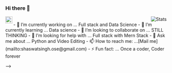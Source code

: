 ### Hi there 👋
<a href="https://www.linkedin.com/in/shaswat-singh-035a84144/">
  <img align="left" alt="Shaswat's LinkdeIn" width="22px" src="https://cdn.jsdelivr.net/npm/simple-icons@v3/icons/linkedin.svg" />
</a>

<img alt="Stats" align="right" src="https://github-readme-stats.vercel.app/api?username=shaswatsingh19&show_icons=true" />

<br/>
- 🔭 I’m currently working on ... Full stack and Data Science 
- 🌱 I’m currently learning ... Data science 
- 👯 I’m looking to collaborate on ... STILL THINKING
- 🤔 I’m looking for help with ... Full stack with Mern Stack 
- 💬 Ask me about ... Python and Video Editing
- 📫 How to reach me: ...[Mail me](mailto:shaswatsingh.ose@gmail.com)
- ⚡ Fun fact: ... Once a coder, Coder forever 

-->



#

